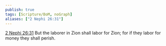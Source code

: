 ```yaml
---
publish: true
tags: [Scripture/BoM, noGraph]
aliases: ["2 Nephi 26:31"]
---
```

[2 Nephi 26:31](https://churchofjesuschrist.org/study/scriptures/bofm/2-ne/26?lang=eng&id=p31#p31) But the laborer in Zion shall labor for Zion; for if they labor for money they shall perish.
